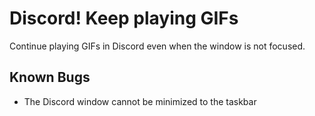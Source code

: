 # Discord! Keep playing GIFs

Continue playing GIFs in Discord even when the window is not focused.

## Known Bugs
- The Discord window cannot be minimized to the taskbar
